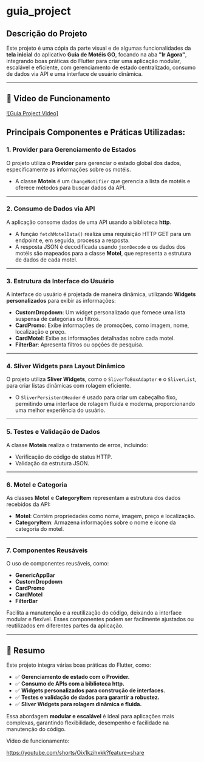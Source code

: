 # guia_project

## Descrição do Projeto  
Este projeto é uma cópia da parte visual e de algumas funcionalidades da **tela inicial** do aplicativo **Guia de Motéis GO**, focando na aba **"Ir Agora"**, integrando boas práticas do Flutter para criar uma aplicação modular, escalável e eficiente, com gerenciamento de estado centralizado, consumo de dados via API e uma interface de usuário dinâmica.  

---



## 🎥 Video de Funcionamento  
[![Guia Project Video]](https://github.com/user-attachments/assets/fab3d7fa-866a-4b4d-93b6-1e16fb4e69c3
)




## Principais Componentes e Práticas Utilizadas:  

### 1. **Provider para Gerenciamento de Estados**  
O projeto utiliza o **Provider** para gerenciar o estado global dos dados, especificamente as informações sobre os motéis.  
- A classe **Moteis** é um `ChangeNotifier` que gerencia a lista de motéis e oferece métodos para buscar dados da API.  
---

### 2. **Consumo de Dados via API**  
A aplicação consome dados de uma API usando a biblioteca **http**.  
- A função `fetchMotelData()` realiza uma requisição HTTP GET para um endpoint e, em seguida, processa a resposta.  
- A resposta JSON é decodificada usando `jsonDecode` e os dados dos motéis são mapeados para a classe **Motel**, que representa a estrutura de dados de cada motel.  

---

### 3. **Estrutura da Interface do Usuário**  
A interface do usuário é projetada de maneira dinâmica, utilizando **Widgets personalizados** para exibir as informações:  
- **CustomDropdown**: Um widget personalizado que fornece uma lista suspensa de categorias ou filtros.  
- **CardPromo**: Exibe informações de promoções, como imagem, nome, localização e preço.  
- **CardMotel**: Exibe as informações detalhadas sobre cada motel.  
- **FilterBar**: Apresenta filtros ou opções de pesquisa.  

---

### 4. **Sliver Widgets para Layout Dinâmico**  
O projeto utiliza **Sliver Widgets**, como o `SliverToBoxAdapter` e o `SliverList`, para criar listas dinâmicas com rolagem eficiente.  
- O `SliverPersistentHeader` é usado para criar um cabeçalho fixo, permitindo uma interface de rolagem fluida e moderna, proporcionando uma melhor experiência do usuário.  

---

### 5. **Testes e Validação de Dados**  
A classe **Moteis** realiza o tratamento de erros, incluindo:  
- Verificação do código de status HTTP.  
- Validação da estrutura JSON.  
---

### 6. **Motel e Categoria**  
As classes **Motel** e **CategoryItem** representam a estrutura dos dados recebidos da API:  
- **Motel**: Contém propriedades como nome, imagem, preço e localização.  
- **CategoryItem**: Armazena informações sobre o nome e ícone da categoria do motel.  

---

### 7. **Componentes Reusáveis**  
O uso de componentes reusáveis, como:  
- **GenericAppBar**  
- **CustomDropdown**  
- **CardPromo**  
- **CardMotel**  
- **FilterBar**  

Facilita a manutenção e a reutilização do código, deixando a interface modular e flexível. Esses componentes podem ser facilmente ajustados ou reutilizados em diferentes partes da aplicação.  

---

## 📌 **Resumo**  
Este projeto integra várias boas práticas do Flutter, como:  
- ✅ **Gerenciamento de estado com o Provider.**  
- ✅ **Consumo de APIs com a biblioteca http.**  
- ✅ **Widgets personalizados para construção de interfaces.**  
- ✅ **Testes e validação de dados para garantir a robustez.**  
- ✅ **Sliver Widgets para rolagem dinâmica e fluida.**  

Essa abordagem **modular e escalável** é ideal para aplicações mais complexas, garantindo flexibilidade, desempenho e facilidade na manutenção do código.  

Video de funcionamento: 

https://youtube.com/shorts/Oix1kzihxkk?feature=share
